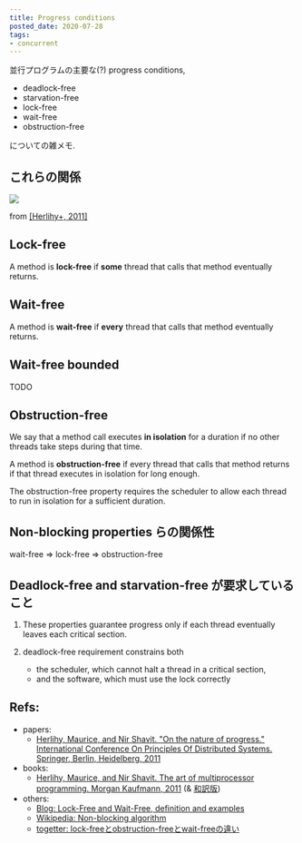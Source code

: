 ```yaml
---
title: Progress conditions
posted_date: 2020-07-28
tags:
- concurrent
---
```


並行プログラムの主要な(?) progress conditions,

- deadlock-free
- starvation-free
- lock-free
- wait-free
- obstruction-free

についての雑メモ.

## これらの関係

![](https://i.imgur.com/HDdGp0Q.png)

from [[Herlihy+, 2011]][1]

## Lock-free
A method is **lock-free** if **some** thread that calls that method eventually returns.

## Wait-free
A method is **wait-free** if **every** thread that calls that method eventually returns.

## Wait-free bounded
TODO

## Obstruction-free

We say that a method call executes **in isolation** for a duration if no other threads take steps during that time.

A method is **obstruction-free** if every thread that calls that method returns if that thread executes in isolation for long enough.

The obstruction-free property requires the scheduler to allow each thread to run in isolation for a sufficient duration.

## Non-blocking properties らの関係性

wait-free => lock-free => obstruction-free

## Deadlock-free and starvation-free が要求していること

1. These properties guarantee progress only if each thread eventually leaves each critical section.

2. deadlock-free requirement constrains both
    - the scheduler, which cannot halt a thread in a critical section,
    - and the software, which must use the lock correctly

## Refs:

- papers:
    - [Herlihy, Maurice, and Nir Shavit. "On the nature of progress." International Conference On Principles Of Distributed Systems. Springer, Berlin, Heidelberg, 2011][1]
- books:
    - [Herlihy, Maurice, and Nir Shavit. The art of multiprocessor programming. Morgan Kaufmann, 2011][5] (& [和訳版][6])
- others:
    - [Blog: Lock-Free and Wait-Free, definition and examples][2]
    - [Wikipedia: Non-blocking algorithm][3]
    - [togetter: lock-freeとobstruction-freeとwait-freeの違い][4]

[1]: https://www.cs.tau.ac.il/~shanir/progress.pdf
[2]: http://concurrencyfreaks.blogspot.com/2013/05/lock-free-and-wait-free-definition-and.html
[3]: https://en.m.wikipedia.org/wiki/Non-blocking_algorithm
[4]: https://togetter.com/li/36803
[5]: https://dl.acm.org/doi/book/10.5555/2385452
[6]: https://amzn.to/2Pcv4Qr
